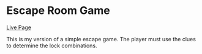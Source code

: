# Escape Room Game

[Live Page](https://esdidubs.github.io/escape2/)

This is my version of a simple escape game. The player must use the clues
to determine the lock combinations. 

